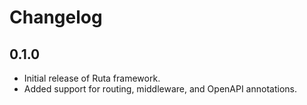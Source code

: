 # Changelog

## 0.1.0

- Initial release of Ruta framework.
- Added support for routing, middleware, and OpenAPI annotations.